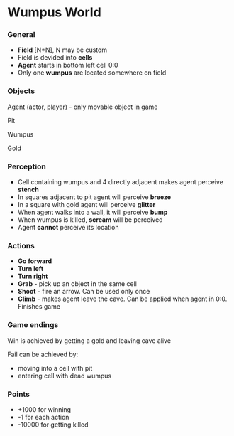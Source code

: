 Wumpus World
=======

### General
 * **Field** [N*N], N may be custom
 * Field is devided into **cells**
 * **Agent** starts in bottom left cell 0:0
 * Only one **wumpus** are located somewhere on field

### Objects 
 Agent (actor, player) - only movable object in game

 Pit
 
 Wumpus
 
 Gold
 
### Perception
 * Cell containing wumpus and 4 directly adjacent makes agent perceive **stench**
 * In squares adjacent to pit agent will perceive **breeze**
 * In a square with gold agent will perceive **glitter**
 * When agent walks into a wall, it will perceive **bump**
 * When wumpus is killed, **scream** will be perceived
 * Agent __cannot__ perceive its location
 
### Actions
 * **Go forward**
 * **Turn left**
 * **Turn right**
 * **Grab** - pick up an object in the same cell
 * **Shoot** - fire an arrow. Can be used only once
 * **Climb** - makes agent leave the cave. Can be applied when agent in 0:0. Finishes game

### Game endings
 Win is achieved by getting a gold and leaving cave alive

 Fail can be achieved by:
 * moving into a cell with pit
 * entering cell with dead wumpus

### Points
 * +1000 for winning
 * -1 for each action
 * -10000 for getting killed



